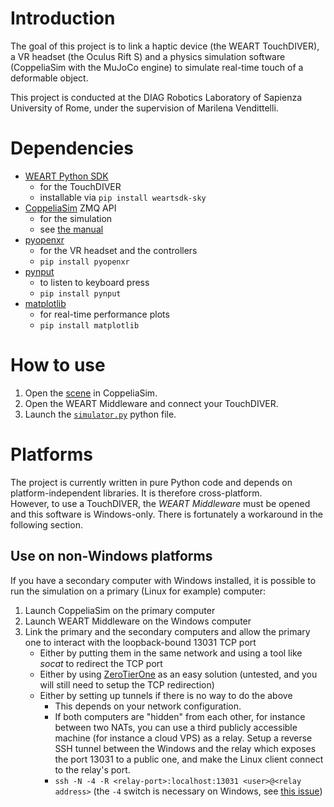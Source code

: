 # Introduction
The goal of this project is to link a haptic device (the WEART TouchDIVER), a VR headset (the Oculus Rift S) and a physics simulation software (CoppeliaSim with the MuJoCo engine) to simulate real-time touch of a deformable object.

This project is conducted at the DIAG Robotics Laboratory of Sapienza University of Rome, under the supervision of Marilena Vendittelli.

# Dependencies
- [WEART Python SDK](https://github.com/WEARTHaptics/WEART-SDK-Python)
    - for the TouchDIVER
    - installable via `pip install weartsdk-sky`
- [CoppeliaSim](https://coppeliarobotics.com/) ZMQ API
    - for the simulation
    - see [the manual](https://manual.coppeliarobotics.com/en/zmqRemoteApiOverview.htm)
- [pyopenxr](https://github.com/cmbruns/pyopenxr/)
    - for the VR headset and the controllers
    - `pip install pyopenxr`
- [pynput](https://pypi.org/project/pynput/)
    - to listen to keyboard press
    - `pip install pynput`
- [matplotlib](https://pypi.org/project/matplotlib/)
    - for real-time performance plots
    - `pip install matplotlib`

# How to use
1. Open the [scene](<assets/CoppeliaSim scene.ttt>) in CoppeliaSim.
1. Open the WEART Middleware and connect your TouchDIVER.
1. Launch the [`simulator.py`](simulator.py) python file.

# Platforms
The project is currently written in pure Python code and depends on platform-independent libraries. It is therefore cross-platform.  
However, to use a TouchDIVER, the *WEART Middleware* must be opened and this software is Windows-only. There is fortunately a workaround in the following section.

## Use on non-Windows platforms
If you have a secondary computer with Windows installed, it is possible to run the simulation on a primary (Linux for example) computer:
1. Launch CoppeliaSim on the primary computer
1. Launch WEART Middleware on the Windows computer
1. Link the primary and the secondary computers and allow the primary one to interact with the loopback-bound 13031 TCP port
    - Either by putting them in the same network and using a tool like *socat* to redirect the TCP port
    - Either by using [ZeroTierOne](https://github.com/zerotier/ZeroTierOne) as an easy solution (untested, and you will still need to setup the TCP redirection)
    - Either by setting up tunnels if there is no way to do the above
        - This depends on your network configuration.
        - If both computers are "hidden" from each other, for instance between two NATs, you can use a third publicly accessible machine (for instance a cloud VPS) as a relay. Setup a reverse SSH tunnel between the Windows and the relay which exposes the port 13031 to a public one, and make the Linux client connect to the relay's port.
        - `ssh -N -4 -R <relay-port>:localhost:13031 <user>@<relay address>` (the `-4` switch is necessary on Windows, see [this issue](https://github.com/PowerShell/Win32-OpenSSH/issues/1265))